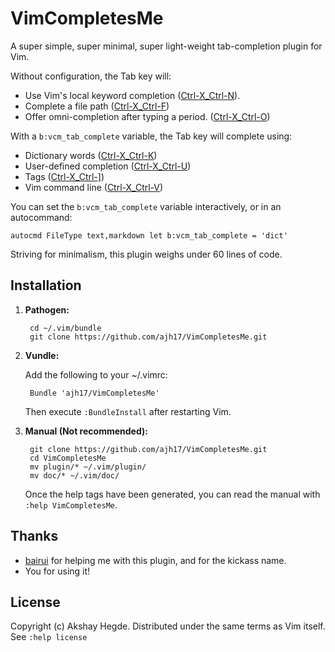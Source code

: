 # VimCompletesMe

A super simple, super minimal, super light-weight tab-completion plugin for Vim.


Without configuration, the Tab key will:

* Use Vim's local keyword completion
  ([Ctrl-X_Ctrl-N](http://vimhelp.appspot.com/insert.txt.html#i_CTRL-X_CTRL-N)).
* Complete a file path
  ([Ctrl-X_Ctrl-F](http://vimhelp.appspot.com/insert.txt.html#i_CTRL-X_CTRL-F))
* Offer omni-completion after typing a period.
  ([Ctrl-X_Ctrl-O](http://vimhelp.appspot.com/insert.txt.html#i_CTRL-X_CTRL-O))

With a `b:vcm_tab_complete` variable, the Tab key will complete using:

* Dictionary words
  ([Ctrl-X_Ctrl-K](http://vimhelp.appspot.com/insert.txt.html#i_CTRL-X_CTRL-K))
* User-defined completion
  ([Ctrl-X_Ctrl-U](http://vimhelp.appspot.com/insert.txt.html#i_CTRL-X_CTRL-U))
* Tags
  ([Ctrl-X_Ctrl-\]](http://vimhelp.appspot.com/insert.txt.html#i_CTRL-X_CTRL-]))
* Vim command line
  ([Ctrl-X_Ctrl-V](http://vimhelp.appspot.com/insert.txt.html#i_CTRL-X_CTRL-V))

You can set the `b:vcm_tab_complete` variable interactively, or in an
autocommand:

    autocmd FileType text,markdown let b:vcm_tab_complete = 'dict'

Striving for minimalism, this plugin weighs under 60 lines of code.


## Installation

1. **Pathogen:**

        cd ~/.vim/bundle
        git clone https://github.com/ajh17/VimCompletesMe.git

2. **Vundle:**

    Add the following to your ~/.vimrc:

        Bundle 'ajh17/VimCompletesMe'

    Then execute `:BundleInstall` after restarting Vim.

3. **Manual (Not recommended):**

        git clone https://github.com/ajh17/VimCompletesMe.git
        cd VimCompletesMe
        mv plugin/* ~/.vim/plugin/
        mv doc/* ~/.vim/doc/

    Once the help tags have been generated, you can read the manual with 
    `:help VimCompletesMe`.

## Thanks
* [bairui](https://github.com/dahu) for helping me with this plugin, and for
  the kickass name.
* You for using it!

## License
Copyright (c) Akshay Hegde. Distributed under the same terms as Vim itself. See
`:help license`
